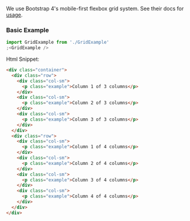 We use Bootstrap 4's mobile-first flexbox grid system. See their docs for [usage](https://getbootstrap.com/docs/4.3/layout/grid/).

### Basic Example

```jsx
import GridExample from './GridExample'
;<GridExample />
```

Html Snippet:

```html
<div class="container">
  <div class="row">
    <div class="col-sm">
	  <p class="example">Column 1 of 3 columns</p>
    </div>
	<div class="col-sm">
	  <p class="example">Column 2 of 3 columns</p>
    </div>
	<div class="col-sm">
	  <p class="example">Column 3 of 3 columns</p>
    </div>
  </div>
  <div class="row">
    <div class="col-sm">
	  <p class="example">Column 1 of 4 columns</p>
    </div>
	<div class="col-sm">
	  <p class="example">Column 2 of 4 columns</p>
    </div>
	<div class="col-sm">
	  <p class="example">Column 3 of 4 columns</p>
    </div>
	<div class="col-sm">
	  <p class="example">Column 4 of 4 columns</p>
    </div>
  </div>
</div>
```
